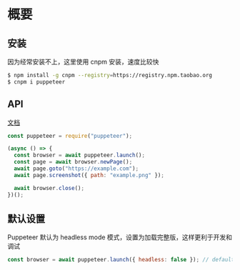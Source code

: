 # 概要

## 安装

因为经常安装不上，这里使用 cnpm 安装，速度比较快

```bash
$ npm install -g cnpm --registry=https://registry.npm.taobao.org
$ cnpm i puppeteer
```

## API

[文档](https://github.com/GoogleChrome/puppeteer/blob/v2.0.0/docs/api.md#puppeteer-api-v200)

```js
const puppeteer = require("puppeteer");

(async () => {
  const browser = await puppeteer.launch();
  const page = await browser.newPage();
  await page.goto("https://example.com");
  await page.screenshot({ path: "example.png" });

  await browser.close();
})();
```

## 默认设置

Puppeteer 默认为 headless mode 模式，设置为加载完整版，这样更利于开发和调试

```js
const browser = await puppeteer.launch({ headless: false }); // default is true
```
